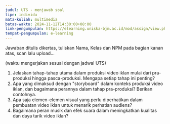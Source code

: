 ```yaml
---
judul: UTS - menjawab soal
tipe: individu
mata-kuliah: multimedia
batas-waktu: 2024-11-12T14:30:00+08:00
link-pengumpulan: https://elearning.uniska-bjm.ac.id/mod/assign/view.php?id=50312
tempat-pengumpulan: e-learning
---
```


Jawaban ditulis dikertas, tuliskan Nama, Kelas dan NPM pada bagian kanan atas, scan lalu upload...

(waktu mengerjakan sesuai dengan jadwal UTS)

1. Jelaskan tahap-tahap utama dalam produksi video iklan mulai dari pra-produksi hingga pasca-produksi. Mengapa setiap tahap ini penting?
2. Apa yang dimaksud dengan "storyboard" dalam konteks produksi video iklan, dan bagaimana perannya dalam tahap pra-produksi? Berikan contohnya.
3. Apa saja elemen-elemen visual yang perlu diperhatikan dalam pembuatan video iklan untuk menarik perhatian audiens?
4. Bagaimana peran musik dan efek suara dalam meningkatkan kualitas dan daya tarik video iklan?
